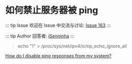 # 如何禁止服务器被 ping



::: tip Issue 
 欢迎在 Issue 中交流与讨论: [Issue 163](https://github.com/shfshanyue/Daily-Question/issues/163) 
:::

::: tip Author 
回答者: [iSenninha](https://github.com/iSenninha) 
:::


> echo "1" > /proc/sys/net/ipv4/icmp_echo_ignore_all


[How do I disable ping responses from my system?
](https://access.redhat.com/articles/7134#:~:text=To%20configure%20a%20Red%20Hat,command%20as%20the%20root%20user.&text=To%20make%20the%20changes%20persistent,to%20ICMP%20(ping)%20net.)